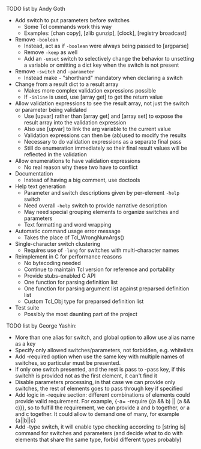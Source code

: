 TODO list by Andy Goth

- Add switch to put parameters before switches
  - Some Tcl commands work this way
  - Examples: [chan copy], [zlib gunzip], [clock], [registry broadcast]
- Remove `-boolean` 
  - Instead, act as if `-boolean` were always being passed to [argparse]
  - Remove `-keep` as well
  - Add an `-unset` switch to selectively change the behavior to unsetting a
    variable or omitting a dict key when the switch is not present
- Remove `-switch` and `-parameter`
  - Instead make `-` "shorthand" mandatory when declaring a switch
- Change from a result dict to a result array
  - Makes more complex validation expressions possible
  - If `-inline` is used, use [array get] to get the return value
- Allow validation expressions to see the result array, not just the switch or
  parameter being validated
  - Use [upvar] rather than [array get] and [array set] to expose the result
    array into the validation expression
  - Also use [upvar] to link the arg variable to the current value
  - Validation expressions can then be (ab)used to modify the results
  - Necessary to do validation expressions as a separate final pass
  - Still do enumeration immediately so their final result values will be
    reflected in the validation
- Allow enumerations to have validation expressions
  - No real reason why these two have to conflict
- Documentation
  - Instead of having a big comment, use doctools
- Help text generation
  - Parameter and switch descriptions given by per-element `-help` switch
  - Need overall `-help` switch to provide narrative description
  - May need special grouping elements to organize switches and parameters
  - Text formatting and word wrapping
- Automatic command usage error message
  - Takes the place of Tcl\_WrongNumArgs()
- Single-character switch clustering
  - Requires use of `-long` for switches with multi-character names
- Reimplement in C for performance reasons
  - No bytecoding needed
  - Continue to maintain Tcl version for reference and portability
  - Provide stubs-enabled C API
  - One function for parsing definition list
  - One function for parsing argument list against preparsed definition list
  - Custom Tcl\_Obj type for preparsed definition list
- Test suite
  - Possibly the most daunting part of the project

TODO list by George Yashin:

- More than one alias for switch, and global option to allow use alias name as a key
- Specify only allowed switches/parameters, not forbidden, e.g. whitelists
- Add -required option when use the same key with multiple names of switches, so particular must be presented.
- If only one switch presented, and the rest is pass to -pass key, if this switchh is provided not as the first element,
it can't find it
- Disable parameters processing, in that case we can provide only switches, the rest of elements goes to pass through key 
if specified
- Add logic in -require section: different combinations of elements could provide valid requirement. For example,
{-a= -require {(a && b) || (a && c)}}, so to fulfill the requirement, we can provide a and b together, or a and c together.
It could allow to demand one of many, for example {a||b||c}
- Add -type switch, it will enable type checking according to [string is] command for switches and parameters (and decide
what to do with elements that share the same type, forbid different types probably)
